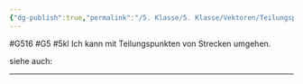 ```yaml
---
{"dg-publish":true,"permalink":"/5. Klasse/5. Klasse/Vektoren/Teilungspunkte von Strecken/"}
---
```


#G516 #G5 #5kl
Ich kann mit Teilungspunkten von Strecken umgehen.

siehe auch:
___
